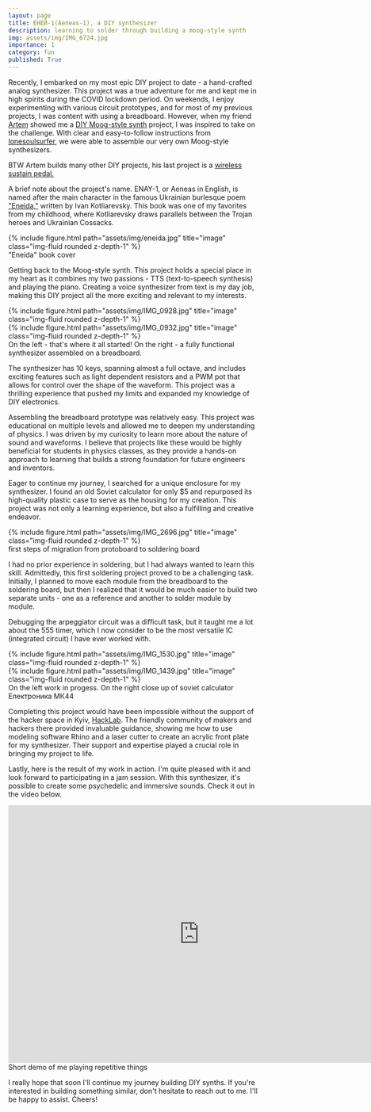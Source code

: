 ```yaml
---
layout: page
title: ЕНЕЙ-1(Aeneas-1), a DIY synthesizer
description: learning to solder through building a moog-style synth
img: assets/img/IMG_6724.jpg
importance: 1
category: fun
published: True
---
```


Recently, I embarked on my most epic DIY project to date - a hand-crafted analog synthesizer. This project was a true adventure for me and kept me in high spirits during the COVID lockdown period. On weekends, I enjoy experimenting with various circuit prototypes, and for most of my previous projects, I was content with using a breadboard. However, when my friend [Artem](https://twitter.com/iamTema) showed me a [DIY Moog-style synth](https://www.instructables.com/Moog-Style-Synth/) project, I was inspired to take on the challenge. With clear and easy-to-follow instructions from [lonesoulsurfer](https://www.instructables.com/member/lonesoulsurfer/), we were able to assemble our very own Moog-style synthesizers.

BTW Artem builds many other DIY projects, his last project is a [wireless sustain pedal.](https://twitter.com/iamTema/status/1620369431066210309?s=20&t=4fBbFuvxAryPLOpjkdRBWw)

A brief note about the project's name. ENAY-1, or Aeneas in English, is named after the main character in the famous Ukrainian burlesque poem ["Eneida,"](https://uk.wikipedia.org/wiki/%D0%95%D0%BD%D0%B5%D1%97%D0%B4%D0%B0_(%D0%9A%D0%BE%D1%82%D0%BB%D1%8F%D1%80%D0%B5%D0%B2%D1%81%D1%8C%D0%BA%D0%B8%D0%B9)) written by Ivan Kotliarevsky. This book was one of my favorites from my childhood, where Kotliarevsky draws parallels between the Trojan heroes and Ukrainian Cossacks.

<div class="row justify-content-sm-center">
    <div class="col-sm-4">
        {% include figure.html path="assets/img/eneida.jpg" title="image" class="img-fluid rounded z-depth-1" %}
    </div>
</div>
<div class="caption">
    "Eneida" book cover
</div>

Getting back to the Moog-style synth. This project holds a special place in my heart as it combines my two passions - TTS (text-to-speech synthesis) and playing the piano. Creating a voice synthesizer from text is my day job, making this DIY project all the more exciting and relevant to my interests.

<div class="row">
    <div class="col-sm mt-3 mt-md-0">
        {% include figure.html path="assets/img/IMG_0928.jpg" title="image" class="img-fluid rounded z-depth-1" %}
    </div>
    <div class="col-sm mt-3 mt-md-0">
        {% include figure.html path="assets/img/IMG_0932.jpg" title="image" class="img-fluid rounded z-depth-1" %}
    </div>

</div>
<div class="caption">
    On the left - that's where it all started! On the right - a fully functional synthesizer assembled on a breadboard.
</div>

The synthesizer has 10 keys, spanning almost a full octave, and includes exciting features such as light dependent resistors and a PWM pot that allows for control over the shape of the waveform. This project was a thrilling experience that pushed my limits and expanded my knowledge of DIY electronics.

Assembling the breadboard prototype was relatively easy. This project was educational on multiple levels and allowed me to deepen my understanding of physics. I was driven by my curiosity to learn more about the nature of sound and waveforms. I believe that projects like these would be highly beneficial for students in physics classes, as they provide a hands-on approach to learning that builds a strong foundation for future engineers and inventors.

Eager to continue my journey, I searched for a unique enclosure for my synthesizer. I found an old Soviet calculator for only $5 and repurposed its high-quality plastic case to serve as the housing for my creation. This project was not only a learning experience, but also a fulfilling and creative endeavor.

<div class="row">
    <div class="col-sm mt-3 mt-md-0">
        {% include figure.html path="assets/img/IMG_2696.jpg" title="image" class="img-fluid rounded z-depth-1" %}
    </div>
</div>
<div class="caption">
    first steps of migration from protoboard to soldering board
</div>

I had no prior experience in soldering, but I had always wanted to learn this skill. Admittedly, this first soldering project proved to be a challenging task. Initially, I planned to move each module from the breadboard to the soldering board, but then I realized that it would be much easier to build two separate units - one as a reference and another to solder module by module.

Debugging the arpeggiator circuit was a difficult task, but it taught me a lot about the 555 timer, which I now consider to be the most versatile IC (integrated circuit) I have ever worked with.

<div class="row">
    <div class="col-sm mt-3 mt-md-0">
        {% include figure.html path="assets/img/IMG_1530.jpg" title="image" class="img-fluid rounded z-depth-1" %}
    </div>
    <div class="col-sm mt-3 mt-md-0">
        {% include figure.html path="assets/img/IMG_1439.jpg" title="image" class="img-fluid rounded z-depth-1" %}
    </div>
</div>
<div class="caption">
    On the left work in progess. On the right close up of soviet calculator Електроника МК44
</div>

Completing this project would have been impossible without the support of the hacker space in Kyiv, [HackLab](https://www.facebook.com/HackLabKiev). The friendly community of makers and hackers there provided invaluable guidance, showing me how to use modeling software Rhino and a laser cutter to create an acrylic front plate for my synthesizer. Their support and expertise played a crucial role in bringing my project to life.


Lastly, here is the result of my work in action. I'm quite pleased with it and look forward to participating in a jam session. With this synthesizer, it's possible to create some psychedelic and immersive sounds. Check it out in the video below.

<div class="row justify-content-sm-center">
<iframe width="770" height="520" src="https://www.youtube.com/embed/sDyTO6rowH0?controls=0" title="YouTube video player" frameborder="0" allow="accelerometer; autoplay; clipboard-write; encrypted-media; gyroscope; picture-in-picture; web-share" allowfullscreen></iframe>
</div>
<div class="caption">
    Short demo of me playing repetitive things
</div>


I really hope that soon I'll continue my journey building DIY synths. If you're interested in building something similar, don't hesitate to reach out to me. I'll be happy to assist. Cheers!


